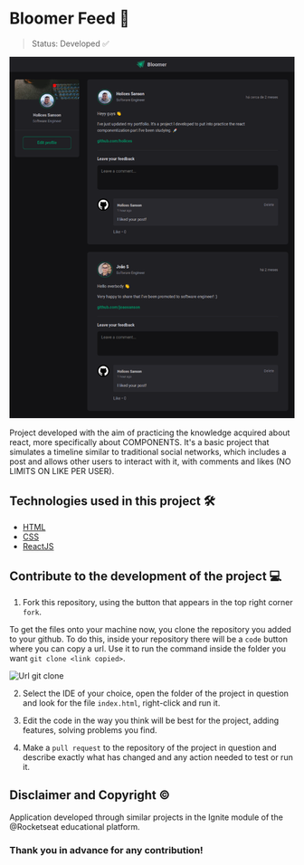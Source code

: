 # Bloomer Feed 📱

> Status: Developed ✅

![Project image](./src/assets/ignite-feed.png)

Project developed with the aim of practicing the knowledge acquired about react, more specifically about COMPONENTS. It's a basic project that simulates a timeline similar to traditional social networks, which includes a post and allows other users to interact with it, with comments and likes (NO LIMITS ON LIKE PER USER).
## Technologies used in this project 🛠️

- [HTML](https://developer.mozilla.org/pt-BR/docs/Web/HTML)
- [CSS](https://developer.mozilla.org/pt-BR/docs/Web/CSS)
- [ReactJS](https://legacy.reactjs.org/docs/getting-started.html)

## Contribute to the development of the project 💻

1. Fork this repository, using the button that appears in the top right corner `fork`.

To get the files onto your machine now, you clone the repository you added to your github. To do this, inside your repository there will be a `code` button where you can copy a url. Use it to run the command inside the folder you want `git clone <link copied>`.

![Url git clone](https://media.canva.com/1/image-resize/1/470_254_100_PNG_F/czM6Ly9tZWRpYS1wcml2YXRlLmNhbnZhLmNvbS9tWDBzYy9NQUYzUWJtWDBzYy8xL3AucG5n?osig=AAAAAAAAAAAAAAAAAAAAADmhiwncmOPyv5q7xzgdvNNL_xQt1wJzDR8gshd_n_OD&exp=1705701585&x-canva-quality=screen&csig=AAAAAAAAAAAAAAAAAAAAAEToGVhh7c9KWm-gkHDpRTa4WUPxpaIDXnEI4dAy5RWs)

2. Select the IDE of your choice, open the folder of the project in question and look for the file `index.html`, right-click and run it.

3. Edit the code in the way you think will be best for the project, adding features, solving problems you find.

4. Make a `pull request` to the repository of the project in question and describe exactly what has changed and any action needed to test or run it.

## Disclaimer and Copyright ©️
Application developed through similar projects in the Ignite module of the @Rocketseat educational platform.

### Thank you in advance for any contribution!
